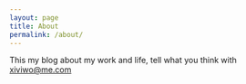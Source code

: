 ```yaml
---
layout: page
title: About
permalink: /about/
---
```


This my blog about my work and life, tell what you think with xiviwo@me.com
